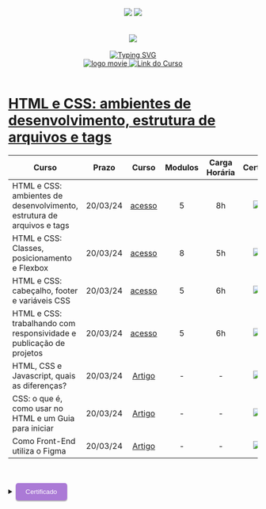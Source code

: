 <div align=center>
    <a href="https://github.com/Amanda-ribeiiro/ONE-T6/blob/main/L%C3%B3gica%20de%20Programa%C3%A7%C3%A3o/L%C3%B3gica%20de%20Programa%C3%A7%C3%A3o/HTML%20e%20CSS%20ambientes%20de%20desenvolvimento%20estrutura%20de%20arquivos%20e%20tags/README.md"><img src="https://img.shields.io/badge/Idioma-Portugu%C3%AAs-green"></a>
    <a href="https://github.com/Amanda-ribeiiro/ONE-T6/blob/main/L%C3%B3gica%20de%20Programa%C3%A7%C3%A3o/L%C3%B3gica%20de%20Programa%C3%A7%C3%A3o/HTML%20e%20CSS%20ambientes%20de%20desenvolvimento%20estrutura%20de%20arquivos%20e%20tags/README.en.md"><img src="https://img.shields.io/badge/Language-English-blue"></a>
</div>

<br>
<br>

<div align=center>
    <a href="https://cursos.alura.com.br/formacao-fase-selecao-one6" target="_blank">
        <img align="center"  src="https://github.com/Amanda-ribeiiro/ONE-T6/assets/108890154/6c5ed157-93cb-4487-85cc-075f06bf27c5">
    </a>
</div>

<br>

<div align=center>
  <a href="https://git.io/typing-svg"><img src="https://readme-typing-svg.herokuapp.com?font=Fira+Code&weight=700&size=27&pause=1000&color=5865F2&random=false&width=435&lines=Oracle+Next+Education+-+T6" alt="Typing SVG" />
  </a>
</div>


<div align="center">
    <a href="https://cursos.alura.com.br/dashboard" target="_blank">
        <img src="https://img.shields.io/badge/▶-2a2a2a?style=for-the-badge&logo=movie&logoColor=2a2a2a" target="_blank" alt="logo movie" />
        <img src="https://img.shields.io/badge/Acessar%20o%20Curso%20na%20Plataforma-DE8B36?style=for-the-badge" target="_blank" alt="Link do Curso" />
    </a>
</div>

<br>

<div>
  <h1><a href="https://cursos.alura.com.br/course/html-css-ambiente-arquivos-tags">HTML e CSS: ambientes de desenvolvimento, estrutura de arquivos e tags</a></h1>
      <table align="center">
        <thead>
          <tr>
            <th>Curso</th>
            <th>Prazo</th>
            <th>Curso</th>
            <th>Modulos</th>
            <th>Carga Horária</th>
            <th>Certificado</th>
          </tr>
        </thead>
        <tbody>
          <tr>
            <td>HTML e CSS: ambientes de desenvolvimento, estrutura de arquivos e tags</td>
            <td align=center>20/03/24</td>
            <td align="center"><a href="https://cursos.alura.com.br/course/html-css-ambiente-arquivos-tags" target="_blank">acesso</a></td>
            <td align="center">5</td>
            <td align="center">8h</td>
            <td align="center">
                <a href="https://cursos.alura.com.br/certificate/amanda-ribeiro98/html-css-ambiente-arquivos-tags?lang=pt_BR" target="_blank">
                    <img align="center" alt="Link" src="https://img.shields.io/badge/Certificado-A435F0?style=for-the-badge&link=https://cursos.alura.com.br/certificate/amanda-ribeiro98/html-css-ambiente-arquivos-tags?lang=pt_BR">
                </a>
            </td>
          </tr>
          <tr>
            <td>HTML e CSS: Classes, posicionamento e Flexbox</td>
            <td align=center>20/03/24</td>
            <td align="center"><a href="https://cursos.alura.com.br/course/html-css-classes-posicionamento-flexbox" target="_blank">acesso</a></td>
            <td align="center">8</td>
            <td align="center">5h</td>
            <td align="center">
                <a href="link=https://cursos.alura.com.br/certificate/amanda-ribeiro98/html-css-classes-posicionamento-flexbox" target="_blank">
                    <img align="center" alt="Link" src="https://img.shields.io/badge/Certificado-A435F0?style=for-the-badge&link=https://cursos.alura.com.br/certificate/amanda-ribeiro98/html-css-classes-posicionamento-flexbox">
                </a>
            </td>
          </tr>
          <tr>
            <td>HTML e CSS: cabeçalho, footer e variáveis CSS</td>
            <td align=center>20/03/24</td>
            <td align="center"><a href="https://cursos.alura.com.br/course/html-css-cabecalho-footer-variaveis-css" target="_blank">acesso</a></td>
            <td align="center">5</td>
            <td align="center">6h</td>
            <td align="center">
                <a href="https://cursos.alura.com.br/certificate/amanda-ribeiro98/logica-programacao-mergulhe-programacao-javascript" target="_blank">
                    <img align="center" alt="Link" src="https://img.shields.io/badge/Certificado-A435F0?style=for-the-badge&link=https://cursos.alura.com.br/certificate/amanda-ribeiro98/logica-programacao-mergulhe-programacao-javascript">
                </a>
            </td>
          </tr>
          <tr>
            <td>HTML e CSS: trabalhando com responsividade e publicação de projetos</td>
            <td align=center>20/03/24</td>
            <td align="center"><a href="https://cursos.alura.com.br/course/html-css-responsividade-publicacao-projetos" target="_blank">acesso</a></td>
            <td align="center">5</td>
            <td align="center">6h</td>
            <td align="center">
                <a href="https://cursos.alura.com.br/certificate/amanda-ribeiro98/logica-programacao-mergulhe-programacao-javascript" target="_blank">
                    <img align="center" alt="Link" src="https://img.shields.io/badge/Certificado-A435F0?style=for-the-badge&link=https://cursos.alura.com.br/certificate/amanda-ribeiro98/logica-programacao-mergulhe-programacao-javascript">
                </a>
            </td>
          </tr>
          <tr>
            <td>HTML, CSS e Javascript, quais as diferenças?</td>
            <td align=center>20/03/24</td>
            <td align="center"><a href="https://www.alura.com.br/artigos/html-css-e-js-definicoes?_gl=1*ghaxgh*_ga*MjA2MTQxMDE1MS4xNjg1MDQyNjc1*_ga_1EPWSW3PCS*MTcwNzQzNTM5Ny4zMS4xLjE3MDc0NDMwMjYuMC4wLjA.*_fplc*OHJnSDZjJTJGdXAlMkY5OWJsTGd6M3RDemdIdjAyc0IwZlJFejZsdmZCM1ZObjhoVEFIaVFxcVFaU0xsaTh0T0UxOUVzRGJyMlFRWWtxYW82N250T3Fyc25QVCUyRkh6dTZETzJMN1pja2x2RjRWVEdCeGZ4b3plS0taeVA2YzdaJTJCTGclM0QlM0Q." target="_blank">Artigo</a></td>
            <td align="center">-</td>
            <td align="center">-</td>
            <td align="center">
                <a href="https://cursos.alura.com.br/certificate/amanda-ribeiro98/logica-programacao-mergulhe-programacao-javascript" target="_blank">
                    <img align="center" alt="Link" src="https://img.shields.io/badge/Certificado-A435F0?style=for-the-badge&link=https://cursos.alura.com.br/certificate/amanda-ribeiro98/logica-programacao-mergulhe-programacao-javascript">
                </a>
            </td>
          </tr>
          <tr>
            <td>CSS: o que é, como usar no HTML e um Guia para iniciar</td>
            <td align=center>20/03/24</td>
            <td align="center"><a href="https://www.alura.com.br/artigos/css?_gl=1*be7auh*_ga*MjA2MTQxMDE1MS4xNjg1MDQyNjc1*_ga_1EPWSW3PCS*MTcwNzQzNTM5Ny4zMS4xLjE3MDc0NDMyMDcuMC4wLjA.*_fplc*OHJnSDZjJTJGdXAlMkY5OWJsTGd6M3RDemdIdjAyc0IwZlJFejZsdmZCM1ZObjhoVEFIaVFxcVFaU0xsaTh0T0UxOUVzRGJyMlFRWWtxYW82N250T3Fyc25QVCUyRkh6dTZETzJMN1pja2x2RjRWVEdCeGZ4b3plS0taeVA2YzdaJTJCTGclM0QlM0Q." target="_blank">Artigo</a></td>
            <td align="center">-</td>
            <td align="center">-</td>
            <td align="center">
                <a href="https://cursos.alura.com.br/certificate/amanda-ribeiro98/logica-programacao-mergulhe-programacao-javascript" target="_blank">
                    <img align="center" alt="Link" src="https://img.shields.io/badge/Certificado-A435F0?style=for-the-badge&link=https://cursos.alura.com.br/certificate/amanda-ribeiro98/logica-programacao-mergulhe-programacao-javascript">
                </a>
            </td>
          </tr>
          <tr>
            <td>Como Front-End utiliza o Figma</td>
            <td align=center>20/03/24</td>
            <td align="center"><a href="https://cursos.alura.com.br/extra/alura-mais/como-front-end-utiliza-o-figma-c858" target="_blank">Artigo</a></td>
            <td align="center">-</td>
            <td align="center">-</td>
            <td align="center">
                <a href="https://cursos.alura.com.br/certificate/amanda-ribeiro98/logica-programacao-mergulhe-programacao-javascript" target="_blank">
                    <img align="center" alt="Link" src="https://img.shields.io/badge/Certificado-A435F0?style=for-the-badge&link=https://cursos.alura.com.br/certificate/amanda-ribeiro98/logica-programacao-mergulhe-programacao-javascript">
                </a>
            </td>
          </tr>
        </tbody>
      </table>  
</div>

<br>
<br>

<details>
    <summary>
        <button style="padding: 10px 20px; background-color: #AB7AD6; color: #FFF; border: none; border-radius: 5px; box-shadow: 0px 2px 2px rgba(0,0,0,0.3); transition: box-shadow 0.3s ease;" onclick="this.style.boxShadow='inset 0px 2px 2px rgba(0,0,0,0.3)'">Certificado
        </button>
    </summary>
    <br>
        <div align="center">
            <a href="https://cursos.alura.com.br/certificate/amanda-ribeiro98/html-css-ambiente-arquivos-tags?lang=pt_BR" target="_blank">
                <img src="https://github.com/Amanda-ribeiiro/ONE-T6/assets/108890154/567f28bb-d414-42bd-9a03-8595f4f63e1a" width=700 height=500 alt="Certificado">
            </a>
        </div>
</details>


